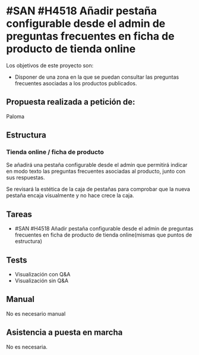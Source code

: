 # #SAN #H4518 Añadir pestaña configurable desde el admin de preguntas frecuentes en ficha de producto de tienda online

Los objetivos de este proyecto son:
+ Disponer de una zona en la que se puedan consultar las preguntas frecuentes asociadas a los productos publicados.

## Propuesta realizada a petición de:
Paloma

## Estructura

### Tienda online / ficha de producto
Se añadirá una pestaña configurable desde el admin que permitirá indicar en modo texto las preguntas frecuentes asociadas al producto, junto con sus respuestas.

Se revisará la estética de la caja de pestañas para comprobar que la nueva pestaña encaja visualmente y no hace crece la caja.



## Tareas

* #SAN #H4518 Añadir pestaña configurable desde el admin de preguntas frecuentes en ficha de producto de tienda online(mismas que puntos de estructura)

## Tests
+ Visualización con Q&A
+ Visualización sin Q&A

## Manual
No es necesario manual

## Asistencia a puesta en marcha
No es necesaria.